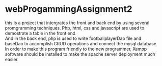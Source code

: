 # webProgammingAssignment2

this is a project that intergrates the front and back end by using several promgramming techniques. Php, html, css and javascript are used to demostrate a table in the front end.   
And in the back end, php is used to write footballplayerDao file and baseDao to accomplish CRUD operations and connect the mysql database. In order to make this program friendly to the new programmer, Xampp software should be installed to make the apache server deployment much easier.
